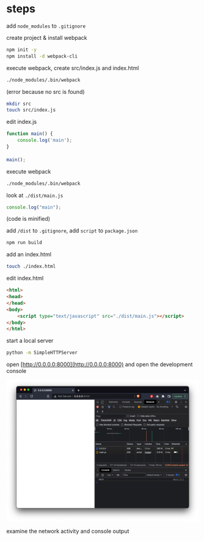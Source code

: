 # steps

add `node_modules` to `.gitignore`

create project & install webpack

```sh
npm init -y
npm install -d webpack-cli 
```

execute webpack, create src/index.js and index.html

```sh
./node_modules/.bin/webpack
```

(error because no src is found)

```sh
mkdir src
touch src/index.js
```

edit index.js

```js
function main() {
	console.log('main');
}

main();
```

execute webpack

```sh
./node_modules/.bin/webpack
```

look at `./dist/main.js`

```js
console.log("main");
```

(code is minified)

add `/dist` to `.gitignore`, add `script` to `package.json`

```sh
npm run build
```

add an index.html

```sh
touch ./index.html
```

edit index.html

```html
<html>
<head>
</head>
<body>
	<script type="text/javascript" src="./dist/main.js"></script>
</body>
</html>
```

start a local server

```sh
python -m SimpleHTTPServer
```

open [http://0.0.0.0:8000](http://0.0.0.0:8000) and open the development console

![](doc-images/00_screenshot.png)

examine the network activity and console output
